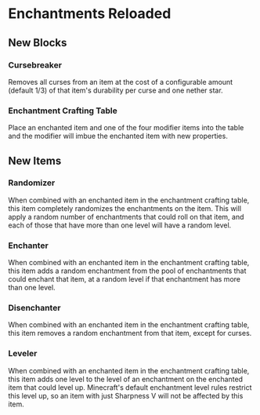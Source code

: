 # Enchantments Reloaded
## New Blocks
### Cursebreaker
Removes all curses from an item at the cost of a configurable amount (default 1/3) of that item's durability per curse
 and one nether star.
### Enchantment Crafting Table
Place an enchanted item and one of the four modifier items into the table and the modifier will imbue the enchanted
item with new properties.  
## New Items
### Randomizer
When combined with an enchanted item in the enchantment crafting table, this item completely randomizes the enchantments
on the item. This will apply a random number of enchantments that could roll on that item, and each of those that have 
more than one level will have a random level.
### Enchanter
When combined with an enchanted item in the enchantment crafting table, this item adds a random enchantment from the 
pool of enchantments that could enchant that item, at a random level if that enchantment has more than one level. 
### Disenchanter
When combined with an enchanted item in the enchantment crafting table, this item removes a random enchantment from that
item, except for curses.
### Leveler
When combined with an enchanted item in the enchantment crafting table, this item adds one level to the level of an 
enchantment on the enchanted item that could level up. Minecraft's default enchantment level rules restrict this level
up, so an item with just Sharpness V will not be affected by this item.
